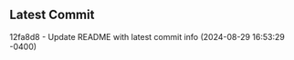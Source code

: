 
## Latest Commit
12fa8d8 - Update README with latest commit info (2024-08-29 16:53:29 -0400) <Yunxi-Zhou>
